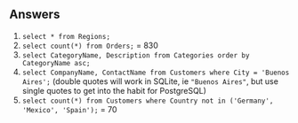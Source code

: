 


## Answers

1. `select * from Regions;`
1. `select count(*) from Orders;` = 830
1. `select CategoryName, Description from Categories order by CategoryName asc;`
1. `select CompanyName, ContactName from Customers where City = 'Buenos Aires';` (double quotes will work in SQLite, ie `"Buenos Aires"`, but use single quotes to get into the habit for PostgreSQL)
1. `select count(*) from Customers where Country not in ('Germany', 'Mexico', 'Spain');` = 70